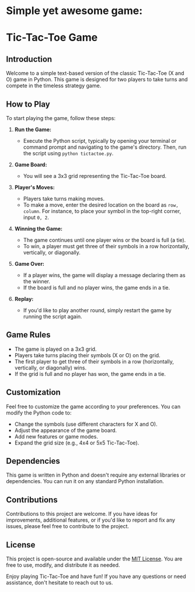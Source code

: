 # Simple yet awesome game:

# Tic-Tac-Toe Game

## Introduction
Welcome to a simple text-based version of the classic Tic-Tac-Toe (X and O) game in Python. This game is designed for two players to take turns and compete in the timeless strategy game.

## How to Play
To start playing the game, follow these steps:

1. **Run the Game:**
   - Execute the Python script, typically by opening your terminal or command prompt and navigating to the game's directory. Then, run the script using `python tictactoe.py`.

2. **Game Board:**
   - You will see a 3x3 grid representing the Tic-Tac-Toe board.

3. **Player's Moves:**
   - Players take turns making moves.
   - To make a move, enter the desired location on the board as `row, column`. For instance, to place your symbol in the top-right corner, input `0, 2`.

4. **Winning the Game:**
   - The game continues until one player wins or the board is full (a tie).
   - To win, a player must get three of their symbols in a row horizontally, vertically, or diagonally.

5. **Game Over:**
   - If a player wins, the game will display a message declaring them as the winner.
   - If the board is full and no player wins, the game ends in a tie.

6. **Replay:**
   - If you'd like to play another round, simply restart the game by running the script again.

## Game Rules
- The game is played on a 3x3 grid.
- Players take turns placing their symbols (X or O) on the grid.
- The first player to get three of their symbols in a row (horizontally, vertically, or diagonally) wins.
- If the grid is full and no player has won, the game ends in a tie.

## Customization
Feel free to customize the game according to your preferences. You can modify the Python code to:

- Change the symbols (use different characters for X and O).
- Adjust the appearance of the game board.
- Add new features or game modes.
- Expand the grid size (e.g., 4x4 or 5x5 Tic-Tac-Toe).

## Dependencies
This game is written in Python and doesn't require any external libraries or dependencies. You can run it on any standard Python installation.

## Contributions
Contributions to this project are welcome. If you have ideas for improvements, additional features, or if you'd like to report and fix any issues, please feel free to contribute to the project.

## License
This project is open-source and available under the [MIT License](LICENSE). You are free to use, modify, and distribute it as needed.

Enjoy playing Tic-Tac-Toe and have fun! If you have any questions or need assistance, don't hesitate to reach out to us.
